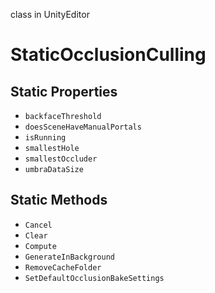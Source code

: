 class in UnityEditor
# StaticOcclusionCulling

## Static Properties
- `backfaceThreshold`
- `doesSceneHaveManualPortals`
- `isRunning`
- `smallestHole`
- `smallestOccluder`
- `umbraDataSize`
## Static Methods
- `Cancel`
- `Clear`
- `Compute`
- `GenerateInBackground`
- `RemoveCacheFolder`
- `SetDefaultOcclusionBakeSettings`
